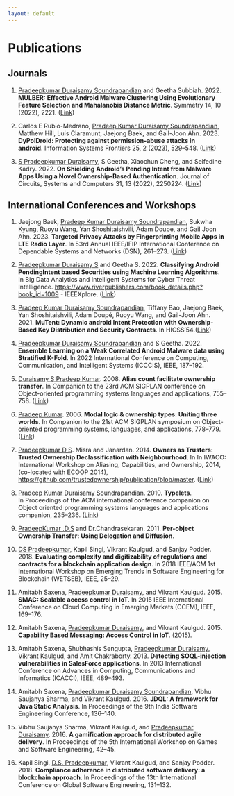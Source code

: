 ```yaml
---
layout: default
---
```


# Publications


## Journals

1. <u>Pradeepkumar Duraisamy Soundrapandian</u> and Geetha Subbiah. 2022. __MULBER: Effective Android Malware Clustering Using Evolutionary Feature Selection and Mahalanobis Distance Metric__. Symmetry 14, 10 (2022), 2221. ([Link](https://ui.adsabs.harvard.edu/abs/2022Symm...14.2221D/abstract))

1. Carlos E Rubio-Medrano, <u>Pradeep Kumar Duraisamy Soundrapandian</u>, Matthew Hill, Luis Claramunt, Jaejong Baek, and Gail-Joon Ahn. 2023. __DyPolDroid: Protecting against permission-abuse attacks in android__. Information Systems Frontiers 25, 2 (2023), 529–548. ([Link](https://asu.elsevierpure.com/en/publications/dypoldroid-protecting-against-permission-abuse-attacks-in-android))

1. <u>S Pradeepkumar Duraisamy</u>, S Geetha, Xiaochun Cheng, and Seifedine Kadry. 2022. __On Shielding Android’s Pending Intent from Malware Apps Using a Novel Ownership-Based Authentication__. Journal of Circuits, Systems and Computers 31, 13 (2022), 2250224. ([Link](https://www.worldscientific.com/doi/10.1142/S0218126622502243))



## International Conferences and Workshops

1. Jaejong Baek, <u>Pradeep Kumar Duraisamy Soundrapandian</u>, Sukwha Kyung, Ruoyu Wang, Yan Shoshitaishvili, Adam Doupe, and Gail Joon Ahn. 2023. __Targeted Privacy Attacks by Fingerprinting Mobile Apps in LTE Radio Layer__. In 53rd Annual IEEE/IFIP International Conference on Dependable Systems and Networks (DSN), 261–273. ([Link](https://asu.elsevierpure.com/en/publications/targeted-privacy-attacks-by-fingerprinting-mobile-apps-in-lte-rad))

1. <u>Pradeepkumar Duraisamy S</u> and Geetha S. 2022. __Classifying Android PendingIntent based Securities using Machine Learning Algorithms__. In Big Data Analytics and Intelligent Systems for Cyber Threat Intelligence. https://www.riverpublishers.com/book_details.php?book_id=1009 - IEEEXplore. ([Link](https://www.taylorfrancis.com/chapters/edit/10.1201/9781003373384-7/classifying-android-pendingintent-security-using-machine-learning-algorithms-kumar-pradeep-geetha))

1. <u>Pradeep Kumar Duraisamy Soundrapandian</u>, Tiffany Bao, Jaejong Baek, Yan Shoshitaishvili, Adam Doupé, Ruoyu Wang, and Gail-Joon Ahn. 2021. __MuTent: Dynamic android Intent Protection with Ownership-Based Key Distribution and Security Contracts__. In HICSS’54.([Link](https://sefcom.asu.edu/publications/MuTent-Dynamic-Android-Intent-Protection-HICSS2021.pdf))

1. <u>Pradeepkumar Duraisamy Soundrapandian</u> and S Geetha. 2022. __Ensemble Learning on a Weak Correlated Android Malware data using Stratified K-Fold__. In 2022 International Conference on Computing, Communication, and Intelligent Systems (ICCCIS), IEEE, 187–192.

1. <u>Duraisamy S Pradeep Kumar</u>. 2008. __Alias count facilitate ownership transfer__. In Companion to the 23rd ACM SIGPLAN conference on Object-oriented programming systems languages and applications, 755–756. ([Link](https://dl.acm.org/doi/10.1145/1449814.1449846))

1. <u>Pradeep Kumar</u>. 2006. __Modal logic & ownership types: Uniting three worlds__. In Companion to the 21st ACM SIGPLAN symposium on Object-oriented programming systems, languages, and applications, 778–779. ([Link](https://dl.acm.org/doi/10.1145/1176617.1176721))

1. <u>Pradeepkumar D S</u>. Misra and Janardan. 2014. __Owners as Trusters: Trusted Ownership Declassification with Neighbourhood__. In In IWACO: International Workshop on Aliasing, Capabilities, and Ownership, 2014, (co-located with ECOOP 2014), https://github.com/trustedownership/publication/blob/master. ([Link](https://github.com/trustedownership/publication/tree/master))

1. <u>Pradeep Kumar Duraisamy Soundrapandian</u>. 2010. __Typelets__. In Proceedings of the ACM international conference companion on Object oriented programming systems languages and applications companion, 235–236. ([Link](https://dl.acm.org/doi/10.1145/1869542.1869591))

1. <u>PradeepKumar .D.S</u> and Dr.Chandrasekaran. 2011. __Per-object Ownership Transfer: Using Delegation and Diffusion__.

1. <u>DS Pradeepkumar</u>, Kapil Singi, Vikrant Kaulgud, and Sanjay Podder. 2018. __Evaluating complexity and digitizability of regulations and contracts for a blockchain application design__. In 2018 IEEE/ACM 1st International Workshop on Emerging Trends in Software Engineering for Blockchain (WETSEB), IEEE, 25–29.

1. Amitabh Saxena, <u>Pradeepkumar Duraisamy</u>, and Vikrant Kaulgud. 2015. __SMAC: Scalable access control in IoT__. In 2015 IEEE International Conference on Cloud Computing in Emerging Markets (CCEM), IEEE, 169–176.

1. Amitabh Saxena, <u>Pradeepkumar Duraisamy</u>, and Vikrant Kaulgud. 2015. __Capability Based Messaging: Access Control in IoT__. (2015).

1. Amitabh Saxena, Shubhashis Sengupta, <u>Pradeepkumar Duraisamy</u>, Vikrant Kaulgud, and Amit Chakraborty. 2013. __Detecting SOQL-injection vulnerabilities in SalesForce applications__. In 2013 International Conference on Advances in Computing, Communications and Informatics (ICACCI), IEEE, 489–493.

1. Amitabh Saxena, <u>Pradeepkumar Duraisamy Soundrapandian</u>, Vibhu Saujanya Sharma, and Vikrant Kaulgud. 2016. __JDQL: A framework for Java Static Analysis__. In Proceedings of the 9th India Software Engineering Conference, 136–140.

1. Vibhu Saujanya Sharma, Vikrant Kaulgud, and <u>Pradeepkumar Duraisamy</u>. 2016. __A gamification approach for distributed agile delivery__. In Proceedings of the 5th International Workshop on Games and Software Engineering, 42–45.

1. Kapil Singi, <u>D.S. Pradeepkumar</u>, Vikrant Kaulgud, and Sanjay Podder. 2018. __Compliance adherence in distributed software delivery: a blockchain approach__. In Proceedings of the 13th International Conference on Global Software Engineering, 131–132.

